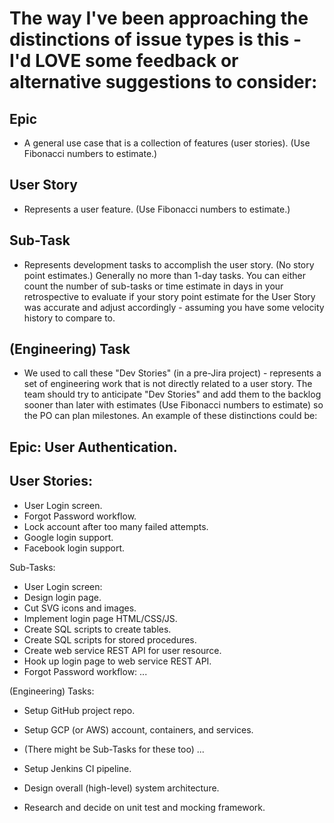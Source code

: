 # The way I've been approaching the distinctions of issue types is this - I'd LOVE some feedback or alternative suggestions to consider:

## Epic
- A general use case that is a collection of features (user stories). (Use Fibonacci numbers to estimate.)
## User Story
- Represents a user feature. (Use Fibonacci numbers to estimate.)
## Sub-Task
- Represents development tasks to accomplish the user story. (No story point estimates.) Generally no more than 1-day tasks. You can either count the number of sub-tasks or time estimate in days in your retrospective to evaluate if your story point estimate for the User Story was accurate and adjust accordingly - assuming you have some velocity history to compare to.
## (Engineering) Task
- We used to call these "Dev Stories" (in a pre-Jira project) - represents a set of engineering work that is not directly related to a user story. The team should try to anticipate "Dev Stories" and add them to the backlog sooner than later with estimates (Use Fibonacci numbers to estimate) so the PO can plan milestones.
An example of these distinctions could be:

## Epic: User Authentication.
## User Stories:
- User Login screen.
- Forgot Password workflow.
- Lock account after too many failed attempts.
- Google login support.
- Facebook login support.

Sub-Tasks:
- User Login screen:
- Design login page.
- Cut SVG icons and images.
- Implement login page HTML/CSS/JS.
- Create SQL scripts to create tables.
- Create SQL scripts for stored procedures.
- Create web service REST API for user resource.
- Hook up login page to web service REST API.
- Forgot Password workflow:
...

(Engineering) Tasks:
- Setup GitHub project repo.
- Setup GCP (or AWS) account, containers, and services.
- (There might be Sub-Tasks for these too)
...

- Setup Jenkins CI pipeline.
- Design overall (high-level) system architecture.
- Research and decide on unit test and mocking framework.
